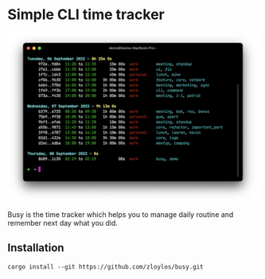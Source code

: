 # Simple CLI time tracker

[![asciicast](.github/media/screenshot.png)](https://asciinema.org/a/WuIMSZ4mEIDa4yScWPPUykvkW)

Busy is the time tracker which helps you to manage daily routine and remember next day what you did.

## Installation

```
cargo install --git https://github.com/zloylos/busy.git
```
